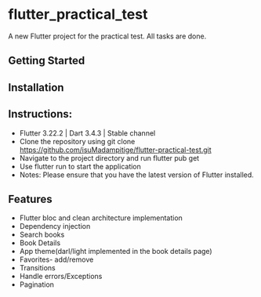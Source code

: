 # flutter_practical_test

A new Flutter project for the practical test.
All tasks are done.

## Getting Started

## Installation

## Instructions:

- Flutter 3.22.2 | Dart 3.4.3 | Stable channel
- Clone the repository using git clone https://github.com/isuMadampitige/flutter-practical-test.git
- Navigate to the project directory and run flutter pub get
- Use flutter run to start the application
- Notes: Please ensure that you have the latest version of Flutter installed.

## Features

- Flutter bloc and clean architecture implementation
- Dependency injection
- Search books
- Book Details
- App theme(darl/light implemented in the book details page)
- Favorites- add/remove
- Transitions
- Handle errors/Exceptions
- Pagination
